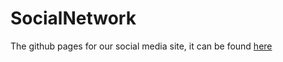 # SocialNetwork
The github pages for our social media site, it can be found [here](http://ottermad.github.io/SocialNetwork/)
